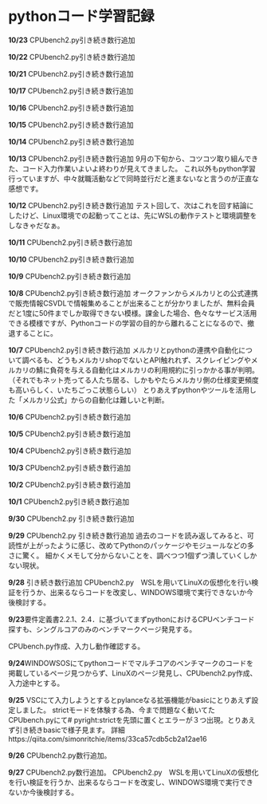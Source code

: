 # pythonコード学習記録
**10/23**
CPUbench2.py引き続き数行追加

**10/22**
CPUbench2.py引き続き数行追加

**10/21**
CPUbench2.py引き続き数行追加

**10/17**
CPUbench2.py引き続き数行追加

**10/16**
CPUbench2.py引き続き数行追加

**10/15**
CPUbench2.py引き続き数行追加

**10/14**
CPUbench2.py引き続き数行追加

**10/13**
CPUbench2.py引き続き数行追加
9月の下旬から、コツコツ取り組んできた、コード入力作業いよいよ終わりが見えてきました。
これ以外もpython学習行っていますが、中々就職活動などで同時並行だと進まないなと言うのが正直な感想です。

**10/12**
CPUbench2.py引き続き数行追加
テスト回して、次はこれを回す結論にしたけど、Linux環境での起動ってことは、先にWSLの動作テストと環境調整をしなきゃだなぁ。

**10/11**
CPUbench2.py引き続き数行追加

**10/10**
CPUbench2.py引き続き数行追加

**10/9**
CPUbench2.py引き続き数行追加

**10/8**
CPUbench2.py引き続き数行追加
オークファンからメルカリとの公式連携で販売情報CSVDLで情報集めることが出来ることが分かりましたが、無料会員だと1度に50件までしか取得できない模様。課金した場合、色々なサービス活用できる模様ですが、Pythonコードの学習の目的から離れることになるので、撤退することに。


**10/7**
CPUbench2.py引き続き数行追加
メルカリとpythonの連携や自動化について調べるも、どうもメルカリshopでないとAPI触れれず、スクレイピングやメルカリの鯖に負荷を与える自動化はメルカリの利用規約に引っかかる事が判明。（それでもネット売ってる人たち居る、しかもやたらメルカリ側の仕様変更頻度も高いらしく、いたちごっこ状態らしい）
とりあえずpythonやツールを活用した「メルカリ公式」からの自動化は難しいと判断。

**10/6**
CPUbench2.py引き続き数行追加

**10/5**
CPUbench2.py引き続き数行追加

**10/4**
CPUbench2.py引き続き数行追加

**10/3**
CPUbench2.py引き続き数行追加

**10/2**
CPUbench2.py引き続き数行追加


**10/1**
CPUbench2.py引き続き数行追加

**9/30**
CPUbench2.py 引き続き数行追加

**9/29**
CPUbench2.py 引き続き数行追加
過去のコードを読み返してみると、可読性が上がったように感じ、改めてPythonのパッケージやモジュールなどの多さに驚く。
細かくメモして分からないことを、調べつつ1個ずつ潰していくしかない現状。

**9/28**
引き続き数行追加
CPUbench2.py　WSLを用いてLinuXの仮想化を行い検証を行うか、出来るならコードを改変し、WINDOWS環境で実行できないか今後検討する。

**9/23**要件定義書2.2.1、2.4．に基づいてまずpythonにおけるCPUベンチコード探すも、シングルコアのみのベンチマークページ発見する。

CPUbench.py作成、入力し動作確認する。

**9/24**WINDOWSOSにてpythonコードでマルチコアのベンチマークのコードを掲載しているページ見つからず、LinuXのページ発見し、CPUbench2.py作成、入力途中とする。

**9/25**
VSCにて入力しようとするとpylanceなる拡張機能がbasicにとりあえず設定しました。
strictモードを体験する為、今まで問題なく動いてたCPUbench.pyにて# pyright:strictを先頭に置くとエラーが３つ出現。とりあえず引き続きbasicで様子見ます。
詳細https://qiita.com/simonritchie/items/33ca57cdb5cb2a12ae16

**9/26**
CPUbench2.py数行追加。

**9/27**
CPUbench2.py数行追加。
CPUbench2.py　WSLを用いてLinuXの仮想化を行い検証を行うか、出来るならコードを改変し、WINDOWS環境で実行できないか今後検討する。